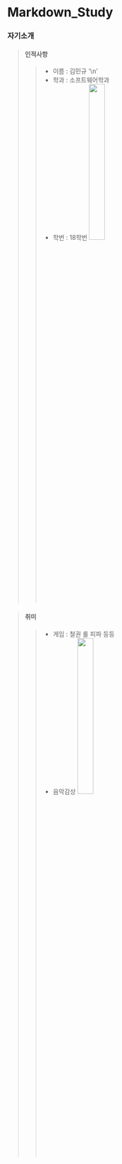 # Markdown_Study

### 자기소개

> #### 인적사항
>> * 이름 : 김민규 '\n'
>> * 학과 : 소프트웨어학과
>> * 학번 : 18학번
>> <img src="https://user-images.githubusercontent.com/78997415/165062465-0a94c25f-8c46-46c1-9df3-81427eb547f7.jpg" width="30%"></img>

> #### 취미
>> * 게임 : 철권 롤 피파 등등
>> * 음악감상
>> <img src="https://user-images.githubusercontent.com/78997415/166955575-c9f48acf-232a-48a9-ba31-772c35587511.jpg" width="30%"></img>